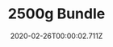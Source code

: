 ---
templateKey: blog-post
featuredpost: false
date: 2020-02-26T00:00:02.711Z
featuredimage: /img/2500g_Bundle.png
title: 2500g Bundle
description: Vault
count: 2500g
reward: Chocolate Cake (3)
tags:
  - 2500g
  - bundles
  - Vault
---
